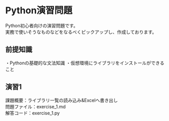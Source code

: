 <!-- 本プロジェクトでのmdファイルはVSCodeの「Markdown Preview Enhanced」という拡張機能を使用して記載しております。 -->
<!-- https://marketplace.visualstudio.com/items?itemName=shd101wyy.markdown-preview-enhanced -->


# Python演習問題
Python初心者向けの演習問題です。<br>
実務で使いそうなものなどをなるべくピックアップし、作成しております。

## 前提知識
・Pythonの基礎的な文法知識
・仮想環境にライブラリをインストールができること

## 演習1
課題概要：ライブラリ一覧の読み込み&Excelへ書き出し<br>
問題ファイル：exercise_1.md<br>
解答コード：exercise_1.py<br>
